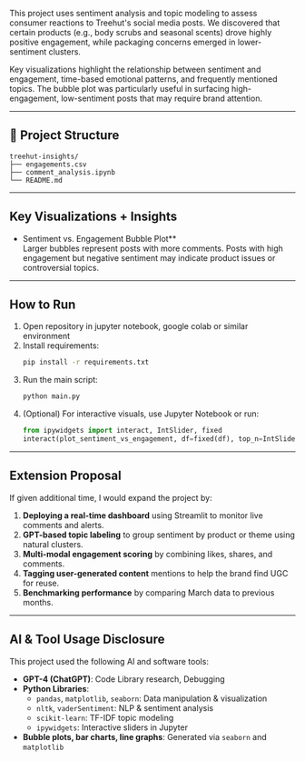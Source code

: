 

This project uses sentiment analysis and topic modeling to assess consumer reactions to Treehut's social media posts. We discovered that certain products (e.g., body scrubs and seasonal scents) drove highly positive engagement, while packaging concerns emerged in lower-sentiment clusters.

Key visualizations highlight the relationship between sentiment and engagement, time-based emotional patterns, and frequently mentioned topics. The bubble plot was particularly useful in surfacing high-engagement, low-sentiment posts that may require brand attention.

---

## 📁 Project Structure

```
treehut-insights/
├── engagements.csv
├── comment_analysis.ipynb
└── README.md
```

---

## Key Visualizations + Insights

- Sentiment vs. Engagement Bubble Plot**  
  Larger bubbles represent posts with more comments. Posts with high engagement but negative sentiment may indicate product issues or controversial topics.

---

## How to Run

1. Open repository in jupyter notebook, google colab or similar environment
2. Install requirements:
   ```bash
   pip install -r requirements.txt
   ```
3. Run the main script:
   ```bash
   python main.py
   ```
4. (Optional) For interactive visuals, use Jupyter Notebook or run:
   ```python
   from ipywidgets import interact, IntSlider, fixed
   interact(plot_sentiment_vs_engagement, df=fixed(df), top_n=IntSlider(min=5, max=100, step=5, value=30))
   ```

---

## Extension Proposal

If given additional time, I would expand the project by:

1. **Deploying a real-time dashboard** using Streamlit to monitor live comments and alerts.
2. **GPT-based topic labeling** to group sentiment by product or theme using natural clusters.
3. **Multi-modal engagement scoring** by combining likes, shares, and comments.
4. **Tagging user-generated content** mentions to help the brand find UGC for reuse.
5. **Benchmarking performance** by comparing March data to previous months.

---

## AI & Tool Usage Disclosure

This project used the following AI and software tools:

- **GPT-4 (ChatGPT)**: Code Library research, Debugging
- **Python Libraries**:  
  - `pandas`, `matplotlib`, `seaborn`: Data manipulation & visualization  
  - `nltk`, `vaderSentiment`: NLP & sentiment analysis  
  - `scikit-learn`: TF-IDF topic modeling  
  - `ipywidgets`: Interactive sliders in Jupyter  
- **Bubble plots, bar charts, line graphs**: Generated via `seaborn` and `matplotlib`



